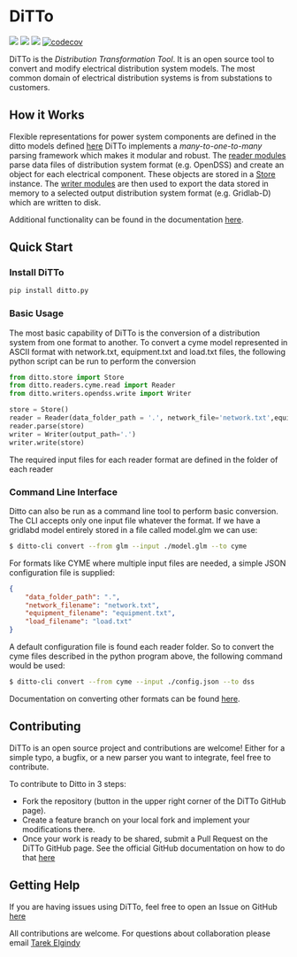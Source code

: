 # DiTTo

[![](https://travis-ci.org/NREL/ditto.svg?branch=master)](https://travis-ci.org/NREL/ditto)
[![](https://badges.gitter.im/NREL/ditto.png)](https://gitter.im/NREL/ditto)
[![](https://img.shields.io/badge/docs-ready-blue.svg)](https://nrel.github.io/ditto)
[![codecov](https://codecov.io/gh/NREL/ditto/branch/master/graph/badge.svg)](https://codecov.io/gh/NREL/ditto)

DiTTo is the _Distribution Transformation Tool_. It is an open source tool to convert and modify electrical distribution system models. The most common domain of electrical distribution systems is from substations to customers.

## How it Works
Flexible representations for power system components are defined in the ditto models defined [here](https://github.com/NREL/ditto/tree/master/ditto/models)
DiTTo implements a _many-to-one-to-many_ parsing framework which makes it modular and robust. The [reader modules](https://github.com/NREL/ditto/tree/master/ditto/readers) parse data files of distribution system format (e.g. OpenDSS) and create an object for each electrical component. These objects are stored in a [Store](https://github.com/NREL/ditto/blob/master/ditto/store.py) instance. The [writer modules](https://github.com/NREL/ditto/tree/master/ditto/writers) are then used to export the data stored in memory to a selected output distribution system format (e.g. Gridlab-D) which are written to disk.

Additional functionality can be found in the documentation [here](https://nrel.github.io/ditto).

## Quick Start

### Install DiTTo

```bash
pip install ditto.py
```

### Basic Usage

The most basic capability of DiTTo is the conversion of a distribution system from one format to another.
To convert a cyme model represented in ASCII format with network.txt, equipment.txt and load.txt files, the following python script can be run to perform the conversion

```python
from ditto.store import Store
from ditto.readers.cyme.read import Reader
from ditto.writers.opendss.write import Writer

store = Store()
reader = Reader(data_folder_path = '.', network_file='network.txt',equipment_file = 'equipment.txt', load_file = 'load.txt')
reader.parse(store)
writer = Writer(output_path='.')
writer.write(store)

```

The required input files for each reader format are defined in the folder of each reader

### Command Line Interface

Ditto can also be run as a command line tool to perform basic conversion.
The CLI accepts only one input file whatever the format. If we have a gridlabd model entirely stored in a file called model.glm we can use:

```bash
$ ditto-cli convert --from glm --input ./model.glm --to cyme
```

For formats like CYME where multiple input files are needed, a simple JSON configuration file is supplied:

```json
{
    "data_folder_path": ".",
    "network_filename": "network.txt",
    "equipment_filename": "equipment.txt",
    "load_filename": "load.txt"
}
```
A default configuration file is found each reader folder.
So to convert the cyme files described in the python program above, the following command would be used:

```bash
$ ditto-cli convert --from cyme --input ./config.json --to dss
```

Documentation on converting other formats can be found [here](https://nrel.github.io/ditto/cli-examples).

## Contributing
DiTTo is an open source project and contributions are welcome! Either for a simple typo, a bugfix, or a new parser you want to integrate, feel free to contribute.

To contribute to Ditto in 3 steps:
- Fork the repository (button in the upper right corner of the DiTTo GitHub page).
- Create a feature branch on your local fork and implement your modifications there.
- Once your work is ready to be shared, submit a Pull Request on the DiTTo GitHub page. See the official GitHub documentation on how to do that [here](https://help.github.com/articles/creating-a-pull-request-from-a-fork/)

## Getting Help

If you are having issues using DiTTo, feel free to open an Issue on GitHub [here](https://github.com/NREL/ditto/issues/new)

All contributions are welcome. For questions about collaboration please email [Tarek Elgindy](mailto:tarek.elgindy@nrel.gov)

